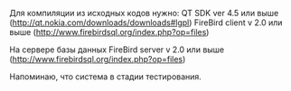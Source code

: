 Для компиляции из исходных кодов нужно:
QT SDK ver 4.5 или выше (http://qt.nokia.com/downloads/downloads#lgpl)
FireBird client v 2.0 или выше (http://www.firebirdsql.org/index.php?op=files)

На сервере базы данных FireBird server v 2.0 или выше (http://www.firebirdsql.org/index.php?op=files)

Напоминаю, что система в стадии тестирования.